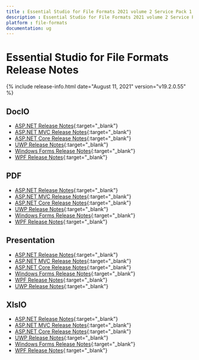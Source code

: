 ```yaml
---
title : Essential Studio for File Formats 2021 volume 2 Service Pack 1 Release Notes  
description : Essential Studio for File Formats 2021 volume 2 Service Pack 1 Release Notes  
platform : file-formats
documentation: ug
---
```


# Essential Studio for File Formats  Release Notes  

{% include release-info.html date="August 11, 2021" version="v19.2.0.55" %} 

## DocIO

* [ASP.NET Release Notes](/aspnet/release-notes/v19.2.0.55#docio){:target="_blank"}
* [ASP.NET MVC Release Notes](/aspnetmvc/release-notes/v19.2.0.55#docio){:target="_blank"}
* [ASP.NET Core Release Notes](/aspnet-core/release-notes/v19.2.0.55#docio){:target="_blank"}
* [UWP Release Notes](/uwp/release-notes/v19.2.0.55#docio){:target="_blank"}
* [Windows Forms Release Notes](/windowsforms/release-notes/v19.2.0.55#docio){:target="_blank"}
* [WPF Release Notes](/wpf/release-notes/v19.2.0.55#docio){:target="_blank"}


## PDF

* [ASP.NET Release Notes](/aspnet/release-notes/v19.2.0.55#pdf){:target="_blank"}
* [ASP.NET MVC Release Notes](/aspnetmvc/release-notes/v19.2.0.55#pdf){:target="_blank"}
* [ASP.NET Core Release Notes](/aspnet-core/release-notes/v19.2.0.55#pdf){:target="_blank"}
* [UWP Release Notes](/uwp/release-notes/v19.2.0.55#pdf){:target="_blank"}
* [Windows Forms Release Notes](/windowsforms/release-notes/v19.2.0.55#pdf){:target="_blank"}
* [WPF Release Notes](/wpf/release-notes/v19.2.0.55#pdf){:target="_blank"}


## Presentation

* [ASP.NET Release Notes](/aspnet/release-notes/v19.2.0.55#presentation){:target="_blank"}
* [ASP.NET MVC Release Notes](/aspnetmvc/release-notes/v19.2.0.55#presentation){:target="_blank"}
* [ASP.NET Core Release Notes](/aspnet-core/release-notes/v19.2.0.55#presentation){:target="_blank"}
* [Windows Forms Release Notes](/windowsforms/release-notes/v19.2.0.55#presentation){:target="_blank"}
* [WPF Release Notes](/wpf/release-notes/v19.2.0.55#presentation){:target="_blank"}
* [UWP Release Notes](/uwp/release-notes/v19.2.0.55#presentation){:target="_blank"}


## XlsIO

* [ASP.NET Release Notes](/aspnet/release-notes/v19.2.0.55#xlsio){:target="_blank"}
* [ASP.NET MVC Release Notes](/aspnetmvc/release-notes/v19.2.0.55#xlsio){:target="_blank"}
* [ASP.NET Core Release Notes](/aspnet-core/release-notes/v19.2.0.55#xlsio){:target="_blank"}
* [UWP Release Notes](/uwp/release-notes/v19.2.0.55#xlsio){:target="_blank"}
* [Windows Forms Release Notes](/windowsforms/release-notes/v19.2.0.55#xlsio){:target="_blank"}
* [WPF Release Notes](/wpf/release-notes/v19.2.0.55#xlsio){:target="_blank"}